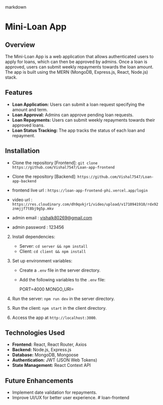 markdown

# Mini-Loan App

## Overview

The Mini-Loan App is a web application that allows authenticated users to apply for loans, which can then be approved by admins. Once a loan is approved, users can submit weekly repayments towards the loan amount. The app is built using the MERN (MongoDB, Express.js, React, Node.js) stack.

## Features

- **Loan Application:** Users can submit a loan request specifying the amount and term.
- **Loan Approval:** Admins can approve pending loan requests.
- **Loan Repayments:** Users can submit weekly repayments towards their approved loans.
- **Loan Status Tracking:** The app tracks the status of each loan and repayment.

## Installation

- Clone the repository [Frontend]: `git clone https://github.com/Vishal7547/Loan-app-frontend`

- Clone the repository [Backend]: `https://github.com/Vishal7547/Loan-app-backend`

- frontend live url : `https://loan-app-frontend-phi.vercel.app/login`

- video url : `https://res.cloudinary.com/dh9qvkjr1/video/upload/v1710941910/rdx92znmjjf7t8bj9g5p.mkv`

- admin email : vishalk80269@gmail.com
- admin password : 123456

2. Install dependencies:
   - Server: `cd server && npm install`
   - Client: `cd client && npm install`
3. Set up environment variables:

   - Create a `.env` file in the server directory.
   - Add the following variables to the `.env` file:

     PORT=4000
     MONGO_URI=<your-mongodb-uri>

4. Run the server: `npm run dev` in the server directory.
5. Run the client: `npm start` in the client directory.
6. Access the app at `http://localhost:3000`.

## Technologies Used

- **Frontend:** React, React Router, Axios
- **Backend:** Node.js, Express.js
- **Database:** MongoDB, Mongoose
- **Authentication:** JWT (JSON Web Tokens)
- **State Management:** React Context API

## Future Enhancements

- Implement date validation for repayments.
- Improve UI/UX for better user experience.
#   l o a n - f r o n t e n d  
 